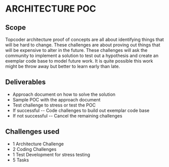 # ARCHITECTURE POC

## Scope

Topcoder architecture proof of concepts are all about identifying things that will be hard to change.  These challenges are about proving out things that will be expensive to alter in the future.  These challenges will ask the community to implement a solution to test out a hypothesis and create an exemplar code base to model future work.  It is quite possible this work might be throw away but better to learn early than late.

## Deliverables

- Approach document on how to solve the solution
- Sample POC with the approach document
- Test challenge to stress or test the POC
- If successful
-- Code challenges to build out exemplar code base
- If not successful
-- Cancel the remaining challenges

## Challenges used

- 1 Architecture Challenge
- 2 Coding Challenges
- 1 Test Development for stress testing
- 5 Tasks
